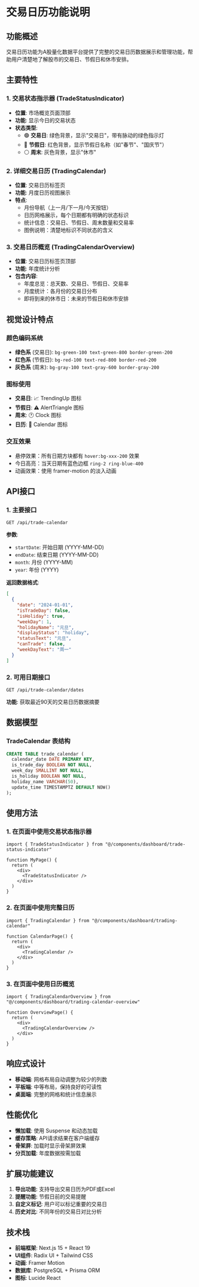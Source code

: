 # 交易日历功能说明

## 功能概述

交易日历功能为A股量化数据平台提供了完整的交易日历数据展示和管理功能，帮助用户清楚地了解股市的交易日、节假日和休市安排。

## 主要特性

### 1. 交易状态指示器 (TradeStatusIndicator)
- **位置**: 市场概览页面顶部
- **功能**: 显示今日的交易状态
- **状态类型**:
  - 🟢 **交易日**: 绿色背景，显示"交易日"，带有脉动的绿色指示灯
  - 🔴 **节假日**: 红色背景，显示节假日名称（如"春节"、"国庆节"）
  - ⚪ **周末**: 灰色背景，显示"休市"

### 2. 详细交易日历 (TradingCalendar)
- **位置**: 交易日历标签页
- **功能**: 月度日历视图展示
- **特点**:
  - 月份导航（上一月/下一月/今天按钮）
  - 日历网格展示，每个日期都有明确的状态标识
  - 统计信息：交易日、节假日、周末数量和交易率
  - 图例说明：清楚地标识不同状态的含义

### 3. 交易日历概览 (TradingCalendarOverview)
- **位置**: 交易日历标签页顶部
- **功能**: 年度统计分析
- **包含内容**:
  - 年度总览：总天数、交易日、节假日、交易率
  - 月度统计：各月份的交易日分布
  - 即将到来的休市日：未来的节假日和休市安排

## 视觉设计特点

### 颜色编码系统
- **绿色系** (交易日): `bg-green-100 text-green-800 border-green-200`
- **红色系** (节假日): `bg-red-100 text-red-800 border-red-200`
- **灰色系** (周末): `bg-gray-100 text-gray-600 border-gray-200`

### 图标使用
- **交易日**: 📈 TrendingUp 图标
- **节假日**: ⚠️ AlertTriangle 图标
- **周末**: 🕐 Clock 图标
- **日历**: 📅 Calendar 图标

### 交互效果
- 悬停效果：所有日期方块都有 `hover:bg-xxx-200` 效果
- 今日高亮：当天日期有蓝色边框 `ring-2 ring-blue-400`
- 动画效果：使用 framer-motion 的淡入动画

## API接口

### 1. 主要接口
```
GET /api/trade-calendar
```

**参数**:
- `startDate`: 开始日期 (YYYY-MM-DD)
- `endDate`: 结束日期 (YYYY-MM-DD)
- `month`: 月份 (YYYY-MM)
- `year`: 年份 (YYYY)

**返回数据格式**:
```json
[
  {
    "date": "2024-01-01",
    "isTradeDay": false,
    "isHoliday": true,
    "weekDay": 1,
    "holidayName": "元旦",
    "displayStatus": "holiday",
    "statusText": "元旦",
    "canTrade": false,
    "weekDayText": "周一"
  }
]
```

### 2. 可用日期接口
```
GET /api/trade-calendar/dates
```

**功能**: 获取最近90天的交易日历数据摘要

## 数据模型

### TradeCalendar 表结构
```sql
CREATE TABLE trade_calendar (
  calendar_date DATE PRIMARY KEY,
  is_trade_day BOOLEAN NOT NULL,
  week_day SMALLINT NOT NULL,
  is_holiday BOOLEAN NOT NULL,
  holiday_name VARCHAR(50),
  update_time TIMESTAMPTZ DEFAULT NOW()
);
```

## 使用方法

### 1. 在页面中使用交易状态指示器
```tsx
import { TradeStatusIndicator } from "@/components/dashboard/trade-status-indicator"

function MyPage() {
  return (
    <div>
      <TradeStatusIndicator />
    </div>
  )
}
```

### 2. 在页面中使用完整日历
```tsx
import { TradingCalendar } from "@/components/dashboard/trading-calendar"

function CalendarPage() {
  return (
    <div>
      <TradingCalendar />
    </div>
  )
}
```

### 3. 在页面中使用日历概览
```tsx
import { TradingCalendarOverview } from "@/components/dashboard/trading-calendar-overview"

function OverviewPage() {
  return (
    <div>
      <TradingCalendarOverview />
    </div>
  )
}
```

## 响应式设计

- **移动端**: 网格布局自动调整为较少的列数
- **平板端**: 中等布局，保持良好的可读性
- **桌面端**: 完整的网格和统计信息展示

## 性能优化

- **懒加载**: 使用 Suspense 和动态加载
- **缓存策略**: API请求结果在客户端缓存
- **骨架屏**: 加载时显示骨架屏效果
- **分页加载**: 年度数据按需加载

## 扩展功能建议

1. **导出功能**: 支持导出交易日历为PDF或Excel
2. **提醒功能**: 节假日前的交易提醒
3. **自定义标记**: 用户可以标记重要的交易日
4. **历史对比**: 不同年份的交易日对比分析

## 技术栈

- **前端框架**: Next.js 15 + React 19
- **UI组件**: Radix UI + Tailwind CSS
- **动画**: Framer Motion
- **数据库**: PostgreSQL + Prisma ORM
- **图标**: Lucide React 